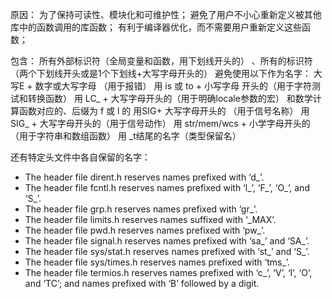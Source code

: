 原因：
为了保持可读性、模块化和可维护性；
避免了用户不小心重新定义被其他库中的函数调用的库函数；
有利于编译器优化，而不需要用户重新定义这些函数；

包含：
所有外部标识符（全局变量和函数，用下划线开头的） 、所有的标识符（两个下划线开头或是1个下划线+大写字母开头的）
避免使用以下作为名字：
大写E + 数字或大写字母 （用于报错）
用 is 或 to + 小写字母 开头的（用于字符测试和转换函数）
用 LC_ + 大写字母开头的（用于明确locale参数的宏）
和数学计算函数对应的、后缀为 f 或 l 的
用SIG+ 大写字母开头的 （用于信号名称）
用SIG_ + 大写字母开头的（用于信号动作）
用 str/mem/wcs + 小学字母开头的（用于字符串和数组函数）
用 \_t结尾的名字（类型保留名）

还有特定头文件中各自保留的名字：
-   The header file dirent.h reserves names prefixed with ‘d_’.
-   The header file fcntl.h reserves names prefixed with ‘l_’, ‘F_’, ‘O_’, and ‘S_’.
-   The header file grp.h reserves names prefixed with ‘gr_’.
-   The header file limits.h reserves names suffixed with ‘_MAX’.
-   The header file pwd.h reserves names prefixed with ‘pw_’.
-   The header file signal.h reserves names prefixed with ‘sa_’ and ‘SA_’.
-   The header file sys/stat.h reserves names prefixed with ‘st_’ and ‘S_’.
-   The header file sys/times.h reserves names prefixed with ‘tms_’.
-   The header file termios.h reserves names prefixed with ‘c_’, ‘V’, ‘I’, ‘O’, and ‘TC’; and names prefixed with ‘B’ followed by a digit.

